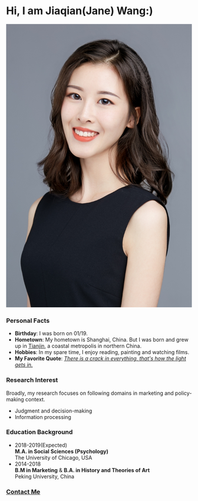 # Hi, I am **Jiaqian(Jane) Wang**:)

![](汪嘉倩-head.jpg)

### **Personal Facts**
* **Birthday**: I was born on 01/19.
* **Hometown**: My hometown is Shanghai, China. But I was born and grew up in [Tianjin](https://en.wikipedia.org/wiki/Tianjin), a coastal metropolis in northern China.
* **Hobbies**: In my spare time, I enjoy reading, painting and watching films.
* **My Favorite Quote**:  [*There is a crack in everything, that's how the light gets in.*](https://qz.com/835076/leonard-cohens-anthem-the-story-of-the-line-there-is-a-crack-in-everything-thats-how-the-light-gets-in/)

### **Research Interest**    
Broadly, my research focuses on following domains in marketing and policy-making context.
* Judgment and decision-making
* Information processing    

### **Education Background**
* 2018-2019(Expected)    
  **M.A. in Social Sciences (Psychology)**    
  The University of Chicago, USA
* 2014-2018           
  **B.M in Marketing** & **B.A. in History and Theories of Art**     
  Peking University, China    

### **[Contact Me](jiaqianwang@uchicago.edu)**

